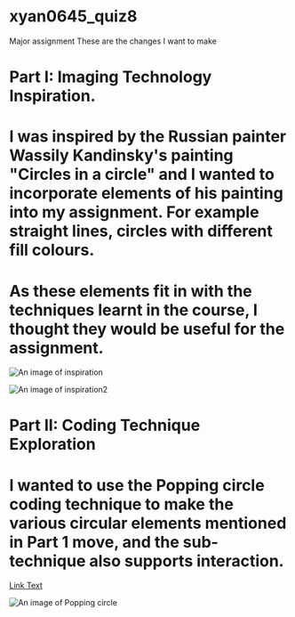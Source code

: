 # xyan0645_quiz8

Major assignment
These are the changes I want to make

# Part I: Imaging Technology Inspiration.
# I was inspired by the Russian painter Wassily Kandinsky's painting "Circles in a circle" and I wanted to incorporate elements of his painting into my assignment. For example straight lines, circles with different fill colours.
# As these elements fit in with the techniques learnt in the course, I thought they would be useful for the assignment.


![An image of inspiration](https://www.meisterdrucke.cn/kunstwerke/1200w/Wassily%20Kandinsky%20-%20Composition%20VIII%20Painting%20by%20Vassily%20Kandinsky%20%28or%20Wassily%20K%20-%20%28MeisterDrucke-650583%29.jpg)

![An image of inspiration2](https://www.meisterdrucke.cn/kunstwerke/500pxWassily_Kandinsky_-_Kreise_in_einem_Kreis_1923_-_%28MeisterDrucke-803204%29.jpg)

# Part II: Coding Technique Exploration
# I wanted to use the Popping circle coding technique to make the various circular elements mentioned in Part 1 move, and the sub-technique also supports interaction.

[Link Text](https://happycoding.io/tutorials/p5js/creating-classes/popping-circles)

![An image of Popping circle](https://happycoding.io/tutorials/p5js/creating-classes/images/popping-circles-2.png)